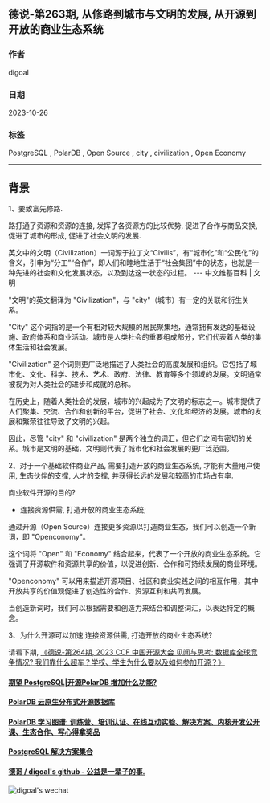 ## 德说-第263期, 从修路到城市与文明的发展, 从开源到开放的商业生态系统    
                                                    
### 作者                                                    
digoal                                                    
                                                    
### 日期                                                    
2023-10-26                                           
                                                    
### 标签                                                    
PostgreSQL , PolarDB , Open Source , city , civilization , Open Economy       
                                                    
----                                                    
                                                    
## 背景   
1、要致富先修路.    
  
路打通了资源和资源的连接, 发挥了各资源方的比较优势, 促进了合作与商品交换, 促进了城市的形成, 促进了社会文明的发展.    
  
英文中的文明（Civilization）一词源于拉丁文“Civilis”，有“城市化”和“公民化”的含义，引申为“分工”“合作”，即人们和睦地生活于“社会集团”中的状态，也就是一种先进的社会和文化发展状态，以及到达这一状态的过程。  --- 中文维基百科 | 文明     
  
"文明"的英文翻译为 "Civilization"，与 "city"（城市）有一定的关联和衍生关系。  
  
"City" 这个词指的是一个有相对较大规模的居民聚集地，通常拥有发达的基础设施、政府体系和商业活动。城市是人类社会的重要组成部分，它们代表着人类的集体生活和社会发展。  
  
"Civilization" 这个词则更广泛地描述了人类社会的高度发展和组织。它包括了城市化、文化、科学、技术、艺术、政府、法律、教育等多个领域的发展。文明通常被视为对人类社会的进步和成就的总称。  
  
在历史上，随着人类社会的发展，城市的兴起成为了文明的标志之一。城市提供了人们聚集、交流、合作和创新的平台，促进了社会、文化和经济的发展。城市的发展和繁荣往往导致了文明的兴起。  
  
因此，尽管 "city" 和 "civilization" 是两个独立的词汇，但它们之间有密切的关系。城市是文明的基础，文明则代表了城市化和社会发展的更广泛范围。  
  
  
2、对于一个基础软件商业产品, 需要打造开放的商业生态系统, 才能有大量用户使用, 生态伙伴的支撑, 人才的支撑, 并获得长远的发展和较高的市场占有率.    
  
商业软件开源的目的?   
- 连接资源供需, 打造开放的商业生态系统;   
  
通过开源（Open Source）连接更多资源以打造商业生态，我们可以创造一个新词，即 "Openconomy"。  
  
这个词将 "Open" 和 "Economy" 结合起来，代表了一个开放的商业生态系统。它强调了开源软件和资源共享的价值，以促进创新、合作和可持续发展的商业环境。  
  
"Openconomy" 可以用来描述开源项目、社区和商业实践之间的相互作用，其中开放共享的价值观促进了创造性的合作、资源互利和共同发展。  
  
当创造新词时，我们可以根据需要和创造力来结合和调整词汇，以表达特定的概念。  
  
3、为什么开源可以加速 连接资源供需, 打造开放的商业生态系统?   
  
请看下期, [《德说-第264期, 2023 CCF 中国开源大会 见闻与思考: 数据库全球竞争情况? 我们靠什么超车？学校、学生为什么要以及如何参加开源？》](../202310/20231026_05.md)    
  
  
#### [期望 PostgreSQL|开源PolarDB 增加什么功能?](https://github.com/digoal/blog/issues/76 "269ac3d1c492e938c0191101c7238216")
  
  
#### [PolarDB 云原生分布式开源数据库](https://github.com/ApsaraDB "57258f76c37864c6e6d23383d05714ea")
  
  
#### [PolarDB 学习图谱: 训练营、培训认证、在线互动实验、解决方案、内核开发公开课、生态合作、写心得拿奖品](https://www.aliyun.com/database/openpolardb/activity "8642f60e04ed0c814bf9cb9677976bd4")
  
  
#### [PostgreSQL 解决方案集合](../201706/20170601_02.md "40cff096e9ed7122c512b35d8561d9c8")
  
  
#### [德哥 / digoal's github - 公益是一辈子的事.](https://github.com/digoal/blog/blob/master/README.md "22709685feb7cab07d30f30387f0a9ae")
  
  
![digoal's wechat](../pic/digoal_weixin.jpg "f7ad92eeba24523fd47a6e1a0e691b59")
  
